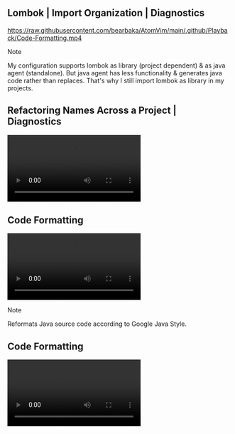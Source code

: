 <h2>Lombok | Import Organization | Diagnostics</h2>

<https://raw.githubusercontent.com/bearbaka/AtomVim/main/.github/Playback/Code-Formatting.mp4>

<!-- ![Lombok|Lombok-Agent|Libs|Diagnostics](.github/Playback/Lombok|Lombok-Agent|Libs|Diagnostics.mp4) -->
> [!NOTE]
> My configuration supports lombok as library (project dependent) & as java agent (standalone). But java agent has less functionality & generates java code rather than replaces. That's why I still import lombok as library in my projects.

<h2>Refactoring Names Across a Project | Diagnostics</h2>

![Refactoring-Names|Diagnostics](.github/Playback/Refactoring-Names|Diagnostics.mp4) 

<h2>Code Formatting</h2>

![Code-Formatting](.github/Playback/Code-Formatting.mp4)
> [!NOTE]
> Reformats Java source code according to Google Java Style.

<h2>Code Formatting</h2>

![Code-Formatting](.github/Playback/Code-Formatting.mp4)
